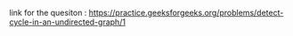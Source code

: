 link for the quesiton  :   https://practice.geeksforgeeks.org/problems/detect-cycle-in-an-undirected-graph/1
